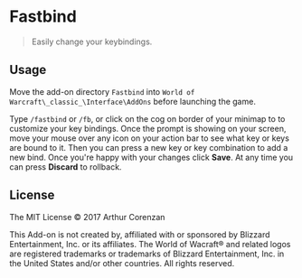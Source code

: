 # Fastbind

> Easily change your keybindings.

## Usage

Move the add-on directory `Fastbind` into `World of Warcraft\_classic_\Interface\AddOns` before launching the game.

Type `/fastbind` or `/fb`, or click on the cog on border of your minimap to to customize your key bindings. Once the prompt is showing on your screen, move your mouse over any icon on your action bar to see what key or keys are bound to it. Then you can press a new key or key combination to add a new bind. Once you're happy with your changes click **Save**. At any time you can press **Discard** to rollback.

## License

The MIT License © 2017 Arthur Corenzan

This Add-on is not created by, affiliated with or sponsored by Blizzard Entertainment, Inc. or its affiliates. The World of Wacraft® and related logos are registered trademarks or trademarks of Blizzard Entertainment, Inc. in the United States and/or other countries. All rights reserved.